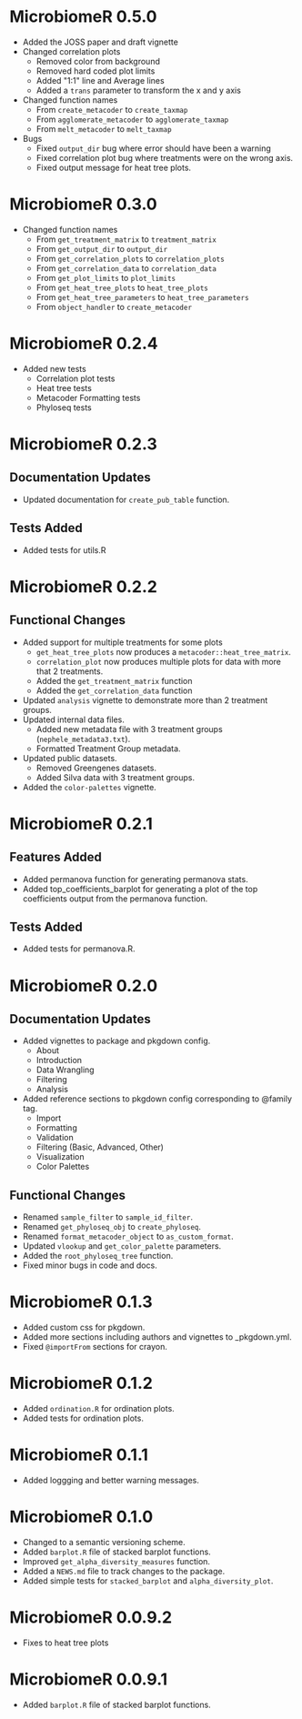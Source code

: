 # MicrobiomeR 0.5.0

* Added the JOSS paper and draft vignette
* Changed correlation plots
  * Removed color from background
  * Removed hard coded plot limits
  * Added "1:1" line and Average lines
  * Added a `trans` parameter to transform the x and y axis
* Changed function names
  * From `create_metacoder` to `create_taxmap`
  * From `agglomerate_metacoder` to `agglomerate_taxmap`
  * From `melt_metacoder` to `melt_taxmap`
* Bugs
  * Fixed `output_dir` bug where error should have been a warning
  * Fixed correlation plot bug where treatments were on the wrong axis.
  * Fixed output message for heat tree plots.
  

# MicrobiomeR 0.3.0

* Changed function names
  * From `get_treatment_matrix` to `treatment_matrix`
  * From `get_output_dir` to `output_dir`
  * From `get_correlation_plots` to `correlation_plots`
  * From `get_correlation_data` to `correlation_data`
  * From `get_plot_limits` to `plot_limits`
  * From `get_heat_tree_plots` to `heat_tree_plots`
  * From `get_heat_tree_parameters` to `heat_tree_parameters`
  * From `object_handler` to `create_metacoder`

# MicrobiomeR 0.2.4

* Added new tests
  * Correlation plot tests
  * Heat tree tests
  * Metacoder Formatting tests
  * Phyloseq tests

# MicrobiomeR 0.2.3

## Documentation Updates

* Updated documentation for `create_pub_table` function.

## Tests Added

* Added tests for utils.R

# MicrobiomeR 0.2.2

## Functional Changes

* Added support for multiple treatments for some plots
  * `get_heat_tree_plots` now produces a `metacoder::heat_tree_matrix`.
  * `correlation_plot` now produces multiple plots for data with more that 2 treatments.
  * Added the `get_treatment_matrix` function
  * Added the `get_correlation_data` function
* Updated `analysis` vignette to demonstrate more than 2 treatment groups.
* Updated internal data files.
  * Added new metadata file with 3 treatment groups (`nephele_metadata3.txt`).
  * Formatted Treatment Group metadata.
* Updated public datasets.
  * Removed Greengenes datasets.
  * Added Silva data with 3 treatment groups.
* Added the `color-palettes` vignette.

# MicrobiomeR 0.2.1

## Features Added

* Added permanova function for generating permanova stats.
* Added top_coefficients_barplot for generating a plot of the top coefficients output from the permanova function.

## Tests Added

* Added tests for permanova.R.

# MicrobiomeR 0.2.0

## Documentation Updates

* Added vignettes to package and pkgdown config.
  * About
  * Introduction
  * Data Wrangling
  * Filtering
  * Analysis
* Added reference sections to pkgdown config corresponding to @family tag.
  * Import
  * Formatting
  * Validation
  * Filtering (Basic, Advanced, Other)
  * Visualization
  * Color Palettes

## Functional Changes

* Renamed `sample_filter` to `sample_id_filter`.
* Renamed `get_phyloseq_obj` to `create_phyloseq`.
* Renamed `format_metacoder_object` to `as_custom_format`.
* Updated `vlookup` and `get_color_palette` parameters.
* Added the `root_phyloseq_tree` function.
* Fixed minor bugs in code and docs.

# MicrobiomeR 0.1.3
 
* Added custom css for pkgdown.
* Added more sections including authors and vignettes to _pkgdown.yml.
* Fixed `@importFrom` sections for crayon.

# MicrobiomeR 0.1.2
 
* Added `ordination.R` for ordination plots.
* Added tests for ordination plots.

# MicrobiomeR 0.1.1
 
* Added loggging and better warning messages.

# MicrobiomeR 0.1.0
 
* Changed to a semantic versioning scheme.
* Added `barplot.R` file of stacked barplot functions.
* Improved `get_alpha_diversity_measures` function.
* Added a `NEWS.md` file to track changes to the package.
* Added simple tests for `stacked_barplot` and `alpha_diversity_plot`.

# MicrobiomeR 0.0.9.2

* Fixes to heat tree plots

# MicrobiomeR 0.0.9.1

* Added `barplot.R` file of stacked barplot functions.
